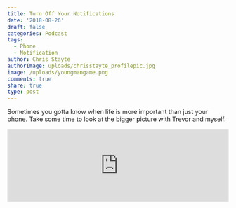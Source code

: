 ```yaml
---
title: Turn Off Your Notifications
date: '2018-08-26'
draft: false
categories: Podcast
tags:
  - Phone
  - Notification
author: Chris Stayte
authorImage: uploads/chrisstayte_profilepic.jpg
image: /uploads/youngmangame.png
comments: true
share: true
type: post
---
```

Sometimes you gotta know when life is more important than just your phone. Take some time to look at the bigger picture with Trevor and myself.

<iframe width="100%" height="166" scrolling="no" frameborder="no" src="https://w.soundcloud.com/player/?url=https%3A//api.soundcloud.com/tracks/491008731&amp;color=ff5500&amp;hide_related=true&amp;show_comments=false"></iframe>
